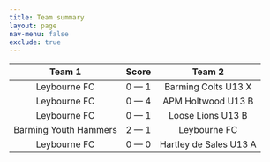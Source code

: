 ```yaml
---
title: Team summary
layout: page
nav-menu: false
exclude: true
---
```




|        Team 1         |    Score    |         Team 2         |
|:---------------------:|:-----------:|:----------------------:|
|     Leybourne FC      | 0 &mdash; 1 |  Barming Colts U13 X   |
|     Leybourne FC      | 0 &mdash; 4 |   APM Holtwood U13 B   |
|     Leybourne FC      | 0 &mdash; 1 |   Loose Lions U13 B    |
| Barming Youth Hammers | 2 &mdash; 1 |      Leybourne FC      |
|     Leybourne FC      | 0 &mdash; 0 | Hartley de Sales U13 A |

 <br /><br /><br />